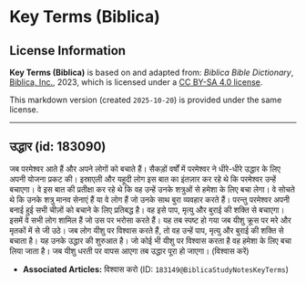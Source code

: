 # Key Terms (Biblica)

## License Information

**Key Terms (Biblica)** is based on and adapted from: _Biblica Bible Dictionary_, [Biblica, Inc.](https://www.biblica.com/), 2023, which is licensed under a [CC BY-SA 4.0 license](https://creativecommons.org/licenses/by-sa/4.0/legalcode.en).

This markdown version (created `2025-10-20`) is provided under the same license.



--------------------------------

## उद्धार (id: 183090)

जब परमेश्वर आते हैं और अपने लोगों को बचाते हैं। सैकड़ों वर्षों में परमेश्वर ने धीरे\-धीरे उद्धार के लिए अपनी योजना प्रकट की। इस्राएली और यहूदी लोग इस बात का इंतज़ार कर रहे थे कि परमेश्वर उन्हें बचाएगा। वे इस बात की प्रतीक्षा कर रहे थे कि वह उन्हें उनके शत्रुओं से हमेशा के लिए बचा लेगा। वे सोचते थे कि उनके शत्रु मानव सेनाएं हैं या वे लोग हैं जो उनके साथ बुरा व्यवहार करते हैं। परन्तु परमेश्वर अपनी बनाई हुई सभी चीज़ों को बचाने के लिए प्रतिबद्ध है। वह इसे पाप, मृत्यु और बुराई की शक्ति से बचाएगा। इसमें वे सभी लोग शामिल हैं जो उस पर भरोसा करते हैं। यह तब स्पष्ट हो गया जब यीशु क्रूस पर मरे और मृतकों में से जी उठे। जब लोग यीशु पर विश्वास करते हैं, तो वह उन्हें पाप, मृत्यु और बुराई की शक्ति से बचाता है। यह उनके उद्धार की शुरुआत है। जो कोई भी यीशु पर विश्वास करता है वह हमेशा के लिए बचा लिया जाता है। जब यीशु धरती पर वापस आएगा तब उद्धार पूरा हो जाएगा। (विश्वास करें)

* **Associated Articles:** विश्वास करो (ID: `183149@BiblicaStudyNotesKeyTerms`)

